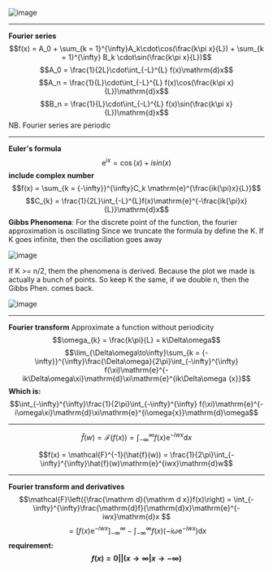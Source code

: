 ![image](https://github.com/ChunZhuo/Fourier/assets/118121876/ebb3d7ea-bedd-4e9d-b410-9b025989c11d)
____________________
**Fourier series** 
$$f(x) = A_0 + \sum_{k = 1}^{\infty}A_k\cdot\cos(\frac{k\pi x}{L}) + \sum_{k = 1}^{\infty} B_k \cdot\sin(\frac{k\pi x}{L})$$
$$A_0 = \frac{1}{2L}\cdot\int_{-L}^{L} f(x)\mathrm{d}x$$
$$A_n = \frac{1}{L}\cdot\int_{-L}^{L} f(x)\cos(\frac{k\pi x}{L})\mathrm{d}x$$
$$B_n = \frac{1}{L}\cdot\int_{-L}^{L} f(x)\sin(\frac{k\pi x}{L})\mathrm{d}x$$
NB. Fourier series are periodic  
___________________
**Euler's formula**
$$\mathrm{e}^{ix} = \cos(x) + isin(x)$$
**include complex number**
$$f(x) = \sum_{k = {-\infty}}^{\infty}C_k \mathrm{e}^{\frac{ik{\pi}x}{L}}$$
$$C_{k} = \frac{1}{2L}\int_{-L}^{L}f(x)\mathrm{e}^{-\frac{ik{\pi}x}{L}}\mathrm{d}x$$
**Gibbs Phenomena**:
For the discrete point of the function, the fourier approximation is oscillating
Since we truncate the formula by define the K.
If K goes infinite, then the oscillation goes away

![image](https://github.com/ChunZhuo/Fourier/assets/118121876/8481f818-aa73-4d2c-8a33-89e384fbcdba)

If K >= n/2, them the phenomena is derived.
Because the plot we made is actually a bunch of points.
So keep K the same, if we double n, then the Gibbs Phen. comes back.

![image](https://github.com/ChunZhuo/Fourier/assets/118121876/30015f1c-fc9f-4d1c-b5c1-0dcd075b2533)
_____________________
**Fourier transform**
Approximate a function without periodicity
$$\omega_{k} = \frac{k\pi}{L} = k\Delta\omega$$
$$\lim_{\Delta\omega\to\infty}\sum_{k = {-\infty}}^{\infty}\frac{\Delta\omega}{2\pi}\int_{-\infty}^{\infty} f(\xi)\mathrm{e}^{-ik\Delta\omega\xi}\mathrm{d}\xi\mathrm{e}^{ik\Delta\omega {x}}$$
**Which is:**
$$\int_{-\infty}^{\infty}\frac{1}{2\pi}\int_{-\infty}^{\infty} f(\xi)\mathrm{e}^{-i\omega\xi}\mathrm{d}\xi\mathrm{e}^{i\omega{x}}\mathrm{d}\omega$$
___________________
$$\hat{f}(w) = \mathcal{F}(f(x)) = \int_{-\infty}^\infty f(x)\mathrm{e}^{-iwx}\mathrm{d}x$$

$$f(x) = \mathcal{F}^{-1}(\hat{f}(w)) = \frac{1}{2\pi}\int_{-\infty}^{\infty}\hat{f}(w)\mathrm{e}^{iwx}\mathrm{d}w$$
___________________
**Fourier transform and derivatives**
$$\mathcal{F}\left({\frac{\mathrm d}{\mathrm d x}}f(x)\right) = \int_{-\infty}^{\infty}\frac{\mathrm{d}f}{\mathrm{d}x}\mathrm{e}^{-iwx}\mathrm{d}x $$
$$=\lbrack f(x) \mathrm{e}^{-iwx}\rbrack_{-\infty}^{\infty} - \int_{-\infty}^{\infty} f(x) \left({-i\omega\mathrm{e}^{-iwx}}\right)\mathrm{d}x$$
**requirement: $$f(x) = 0  ||( x \to\infty | x \to -\infty)$$**
